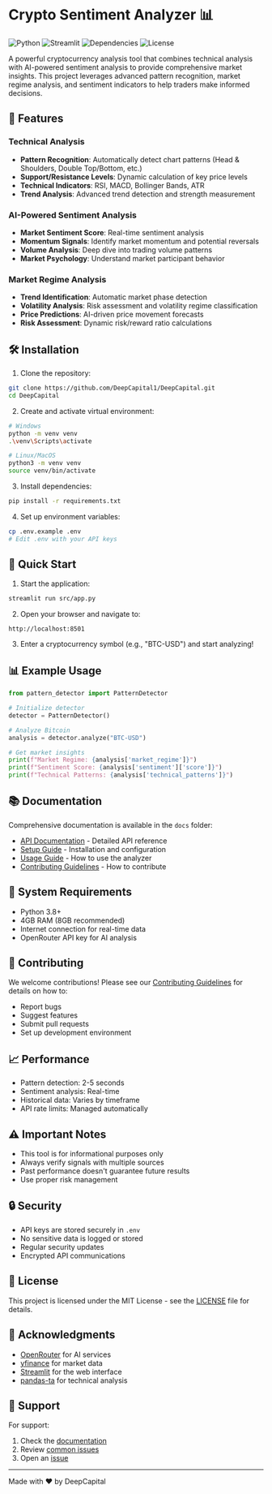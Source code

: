 # Crypto Sentiment Analyzer 📊

![Python](https://img.shields.io/badge/python-v3.8+-blue.svg)
![Streamlit](https://img.shields.io/badge/streamlit-1.20+-red.svg)
![Dependencies](https://img.shields.io/badge/dependencies-up%20to%20date-brightgreen.svg)
![License](https://img.shields.io/badge/license-MIT-blue.svg)

A powerful cryptocurrency analysis tool that combines technical analysis with AI-powered sentiment analysis to provide comprehensive market insights. This project leverages advanced pattern recognition, market regime analysis, and sentiment indicators to help traders make informed decisions.

## 🚀 Features

### Technical Analysis
- **Pattern Recognition**: Automatically detect chart patterns (Head & Shoulders, Double Top/Bottom, etc.)
- **Support/Resistance Levels**: Dynamic calculation of key price levels
- **Technical Indicators**: RSI, MACD, Bollinger Bands, ATR
- **Trend Analysis**: Advanced trend detection and strength measurement

### AI-Powered Sentiment Analysis
- **Market Sentiment Score**: Real-time sentiment analysis
- **Momentum Signals**: Identify market momentum and potential reversals
- **Volume Analysis**: Deep dive into trading volume patterns
- **Market Psychology**: Understand market participant behavior

### Market Regime Analysis
- **Trend Identification**: Automatic market phase detection
- **Volatility Analysis**: Risk assessment and volatility regime classification
- **Price Predictions**: AI-driven price movement forecasts
- **Risk Assessment**: Dynamic risk/reward ratio calculations

## 🛠️ Installation

1. Clone the repository:
```bash
git clone https://github.com/DeepCapital1/DeepCapital.git
cd DeepCapital
```

2. Create and activate virtual environment:
```bash
# Windows
python -m venv venv
.\venv\Scripts\activate

# Linux/MacOS
python3 -m venv venv
source venv/bin/activate
```

3. Install dependencies:
```bash
pip install -r requirements.txt
```

4. Set up environment variables:
```bash
cp .env.example .env
# Edit .env with your API keys
```

## 🚀 Quick Start

1. Start the application:
```bash
streamlit run src/app.py
```

2. Open your browser and navigate to:
```
http://localhost:8501
```

3. Enter a cryptocurrency symbol (e.g., "BTC-USD") and start analyzing!

## 📊 Example Usage

```python
from pattern_detector import PatternDetector

# Initialize detector
detector = PatternDetector()

# Analyze Bitcoin
analysis = detector.analyze("BTC-USD")

# Get market insights
print(f"Market Regime: {analysis['market_regime']}")
print(f"Sentiment Score: {analysis['sentiment']['score']}")
print(f"Technical Patterns: {analysis['technical_patterns']}")
```

## 📚 Documentation

Comprehensive documentation is available in the `docs` folder:
- [API Documentation](./docs/api.md) - Detailed API reference
- [Setup Guide](./docs/setup.md) - Installation and configuration
- [Usage Guide](./docs/usage.md) - How to use the analyzer
- [Contributing Guidelines](./docs/CONTRIBUTING.md) - How to contribute

## 🔧 System Requirements

- Python 3.8+
- 4GB RAM (8GB recommended)
- Internet connection for real-time data
- OpenRouter API key for AI analysis

## 🤝 Contributing

We welcome contributions! Please see our [Contributing Guidelines](./docs/CONTRIBUTING.md) for details on how to:
- Report bugs
- Suggest features
- Submit pull requests
- Set up development environment

## 📈 Performance

- Pattern detection: 2-5 seconds
- Sentiment analysis: Real-time
- Historical data: Varies by timeframe
- API rate limits: Managed automatically

## ⚠️ Important Notes

- This tool is for informational purposes only
- Always verify signals with multiple sources
- Past performance doesn't guarantee future results
- Use proper risk management

## 🔒 Security

- API keys are stored securely in `.env`
- No sensitive data is logged or stored
- Regular security updates
- Encrypted API communications

## 📝 License

This project is licensed under the MIT License - see the [LICENSE](LICENSE) file for details.

## 🙏 Acknowledgments

- [OpenRouter](https://openrouter.ai/) for AI services
- [yfinance](https://github.com/ranaroussi/yfinance) for market data
- [Streamlit](https://streamlit.io/) for the web interface
- [pandas-ta](https://github.com/twopirllc/pandas-ta) for technical analysis

## 📧 Support

For support:
1. Check the [documentation](./docs/)
2. Review [common issues](./docs/setup.md#troubleshooting)
3. Open an [issue](https://github.com/DeepCapital1/DeepCapital/issues)

---
Made with ❤️ by DeepCapital 